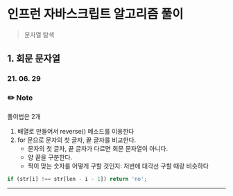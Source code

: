 # 인프런 자바스크립트 알고리즘 풀이

> 문자열 탐색

## 1. 회문 문자열

### 21. 06. 29

### ✏️ Note

풀이법은 2개

1. 배열로 만들어서 reverse() 메소드를 이용한다
2. for 문으로 문자의 첫 글자, 끝 글자를 비교한다.
   - 문자의 첫 글자, 끝 글자가 다르면 회문 문자열이 아니다.
   - 양 끝을 구분한다.
   - 짝이 맞는 숫자를 어떻게 구할 것인지: 저번에 대각선 구할 때랑 비슷하다

```js
if (str[i] !== str[len - i - 1]) return 'no';
```

---
